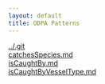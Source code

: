 ```yaml
---
layout: default
title: ODPA Patterns
---
```

  
[../.git](../.git)  
[catchesSpecies.md](../GearSpecies/catchesSpecies)  
[isCaughtBy.md](../.gitGearSpecies/isCaughtBy)  
[isCaughtByVesselType.md](../VesselSpecies/isCaughtByVesselType)  
